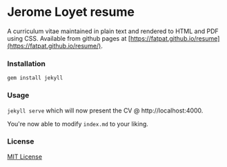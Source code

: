 Jerome Loyet resume
===========

A curriculum vitae maintained in plain text and rendered to HTML and PDF using CSS.
Available from github pages at [https://fatpat.github.io/resume](https://fatpat.github.io/resume/).

### Installation

`gem install jekyll`

### Usage

`jekyll serve` which will now present the CV @ http://localhost:4000.

You're now able to modify `index.md` to your liking.

### License

[MIT License](https://github.com/elipapa/markdown-cv/blob/master/LICENSE)
